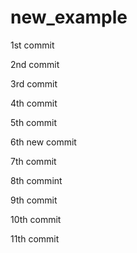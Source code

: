 # new_example

1st commit

2nd commit

3rd commit

4th commit

5th commit

6th new commit

7th commit

8th commint

9th commit

10th commit

11th commit
